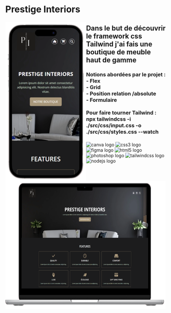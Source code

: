 <h1 align="left">Prestige Interiors</h1>

###

<img align="left" height="500" src="https://github.com/KilianOlry/Prestige_Interiors/blob/master/src/images/Preview/prev-mobile.png?raw=true"  />

###

<h2 align="left">Dans le but de découvrir le framework css Tailwind j'ai fais une boutique de meuble haut de gamme</h2>

###

<p align="left"></p>

###

<h3 align="left">Notions abordées par le projet :<br>- Flex<br>- Grid<br>- Position relation /absolute<br>- Formulaire<br><br>Pour faire tourner Tailwind : <br>npx tailwindcss -i ./src/css/input.css -o ./src/css/styles.css --watch</h3>

###

<div align="left">
  <img src="https://cdn.jsdelivr.net/gh/devicons/devicon/icons/canva/canva-original.svg" height="40" width="84" alt="canva logo"  />
  <img src="https://cdn.jsdelivr.net/gh/devicons/devicon/icons/css3/css3-original.svg" height="40" width="84" alt="css3 logo"  />
  <img src="https://cdn.jsdelivr.net/gh/devicons/devicon/icons/figma/figma-original.svg" height="40" width="84" alt="figma logo"  />
  <img src="https://cdn.jsdelivr.net/gh/devicons/devicon/icons/html5/html5-original.svg" height="40" width="84" alt="html5 logo"  />
  <img src="https://cdn.jsdelivr.net/gh/devicons/devicon/icons/photoshop/photoshop-plain.svg" height="40" width="84" alt="photoshop logo"  />
  <img src="https://cdn.jsdelivr.net/gh/devicons/devicon/icons/tailwindcss/tailwindcss-plain.svg" height="40" width="84" alt="tailwindcss logo"  />
  <img src="https://cdn.jsdelivr.net/gh/devicons/devicon/icons/nodejs/nodejs-original.svg" height="40" width="84" alt="nodejs logo"  />
</div>

###

<br clear="both">

<div align="center">
  <img height="402" src="https://github.com/KilianOlry/Prestige_Interiors/blob/master/src/images/Preview/prev-desktop.png?raw=true"  />
</div>

###